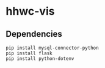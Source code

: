 # hhwc-vis

## Dependencies
```
pip install mysql-connector-python
pip install flask
pip install python-dotenv
```
